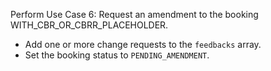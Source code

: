 Perform Use Case 6: Request an amendment to the booking WITH_CBR_OR_CBRR_PLACEHOLDER.

* Add one or more change requests to the `feedbacks` array.
* Set the booking status to `PENDING_AMENDMENT`.
